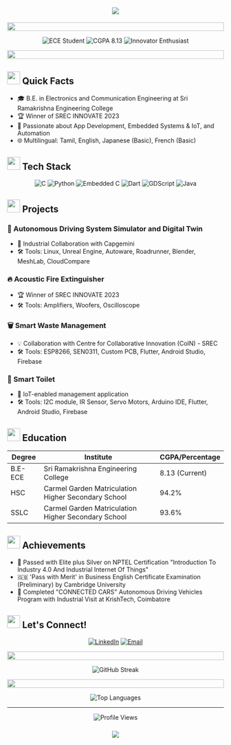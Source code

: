 <h1 align="center">
  <img src="https://readme-typing-svg.herokuapp.com/?lines=Hello,+I'm+Surya+R!;Welcome+to+my+GitHub+profile!&center=true&size=30">
</h1>

<p align="center">
  <img src="https://i.imgur.com/dBaSKWF.gif" height="20" width="100%">
</p>

<div align="center">
  <img src="https://img.shields.io/badge/ECE-Student-blue?style=for-the-badge" alt="ECE Student"/>
  <img src="https://img.shields.io/badge/CGPA-8.13-success?style=for-the-badge" alt="CGPA 8.13"/>
  <img src="https://img.shields.io/badge/Innovator-Enthusiast-orange?style=for-the-badge" alt="Innovator Enthusiast"/>
</div>

<p align="center">
  <img src="https://i.imgur.com/dBaSKWF.gif" height="20" width="100%">
</p>

## <img src="https://media.giphy.com/media/iY8CRBdQXODJSCERIr/giphy.gif" width="30px"> Quick Facts

- 🎓 B.E. in Electronics and Communication Engineering at Sri Ramakrishna Engineering College
- 🏆 Winner of SREC INNOVATE 2023
- 🌟 Passionate about App Development, Embedded Systems & IoT, and Automation
- 🌐 Multilingual: Tamil, English, Japanese (Basic), French (Basic)

## <img src="https://media2.giphy.com/media/QssGEmpkyEOhBCb7e1/giphy.gif?cid=ecf05e47a0n3gi1bfqntqmob8g9aid1oyj2wr3ds3mg700bl&rid=giphy.gif" width="30px"> Tech Stack

<div align="center">

![C](https://img.shields.io/badge/C-Moderate-blue?style=for-the-badge&logo=c)
![Python](https://img.shields.io/badge/Python-Basics-yellow?style=for-the-badge&logo=python)
![Embedded C](https://img.shields.io/badge/Embedded_C-Basics-lightgrey?style=for-the-badge&logo=c)
![Dart](https://img.shields.io/badge/Dart-Moderate-blue?style=for-the-badge&logo=dart)
![GDScript](https://img.shields.io/badge/GDScript-Basics-orange?style=for-the-badge&logo=godot-engine)
![Java](https://img.shields.io/badge/Java-Basics-red?style=for-the-badge&logo=java)

</div>

## <img src="https://media.giphy.com/media/j2pOGeGYKe2xCCKwfi/giphy.gif" width="30px"> Projects

### 🚗 Autonomous Driving System Simulator and Digital Twin
- 🤝 Industrial Collaboration with Capgemini
- 🛠️ Tools: Linux, Unreal Engine, Autoware, Roadrunner, Blender, MeshLab, CloudCompare

### 🔥 Acoustic Fire Extinguisher
- 🏆 Winner of SREC INNOVATE 2023
- 🛠️ Tools: Amplifiers, Woofers, Oscilloscope

### 🗑️ Smart Waste Management
- 💡 Collaboration with Centre for Collaborative Innovation (CoIN) - SREC
- 🛠️ Tools: ESP8266, SEN0311, Custom PCB, Flutter, Android Studio, Firebase

### 🚽 Smart Toilet
- 🧠 IoT-enabled management application
- 🛠️ Tools: I2C module, IR Sensor, Servo Motors, Arduino IDE, Flutter, Android Studio, Firebase

## <img src="https://media.giphy.com/media/gVlgj80ZLp9yo/giphy.gif" width="30px"> Education

<div align="center">

| Degree | Institute | CGPA/Percentage |
|--------|-----------|-----------------|
| B.E-ECE | Sri Ramakrishna Engineering College | 8.13 (Current) |
| HSC | Carmel Garden Matriculation Higher Secondary School | 94.2% |
| SSLC | Carmel Garden Matriculation Higher Secondary School | 93.6% |

</div>

## <img src="https://media.giphy.com/media/MS9Yq6Y718CSiDTxR5/giphy.gif" width="30px"> Achievements

- 🏅 Passed with Elite plus Silver on NPTEL Certification "Introduction To Industry 4.0 And Industrial Internet Of Things"
- 🇬🇧 'Pass with Merit' in Business English Certificate Examination (Preliminary) by Cambridge University
- 🚗 Completed "CONNECTED CARS" Autonomous Driving Vehicles Program with Industrial Visit at KrishTech, Coimbatore

## <img src="https://media.giphy.com/media/LnQjpWaON8nhr21vNW/giphy.gif" width="30px"> Let's Connect!

<div align="center">

[![LinkedIn](https://img.shields.io/badge/LinkedIn-Connect-blue?style=for-the-badge&logo=linkedin)](https://www.linkedin.com/in/surya-rangaraj-k/)
[![Email](https://img.shields.io/badge/Email-Contact-red?style=for-the-badge&logo=gmail)](mailto:suryar8434@gmail.com)

</div>

<p align="center">
  <img src="https://i.imgur.com/dBaSKWF.gif" height="20" width="100%">
</p>

<div align="center">
  <img src="https://github-readme-streak-stats.herokuapp.com/?user=YourGitHubUsername&theme=radical" alt="GitHub Streak" />
</div>

<p align="center">
  <img src="https://i.imgur.com/dBaSKWF.gif" height="20" width="100%">
</p>

<div align="center">
  <img src="https://github-readme-stats.vercel.app/api/top-langs/?username=YourGitHubUsername&layout=compact&theme=radical" alt="Top Languages" />
</div>

---

<div align="center">
  <img src="https://komarev.com/ghpvc/?username=YourGitHubUsername&color=blueviolet&style=for-the-badge" alt="Profile Views" />
</div>

<h3 align="center">
  <img src="https://readme-typing-svg.herokuapp.com/?lines=Thanks+for+visiting!;Have+a+great+day!&center=true&size=20">
</h3>
